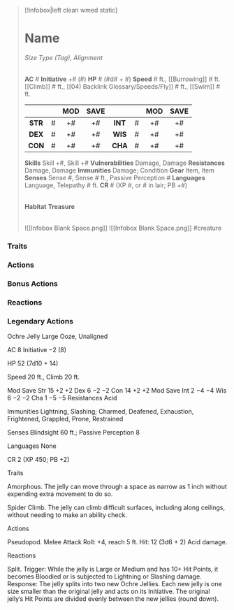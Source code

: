 > [!infobox|left clean wmed static]
> # Name
> *Size Type (Tag), Alignment*
> 
> | |
> | - |
> **AC** # **Initiative** +# (#)
> **HP** # (#d# + #)
> **Speed** # ft., [[Burrowing]] # ft. [[Climb]] # ft., [[04) Backlink Glossary/Speeds/Fly]] # ft., [[Swim]] # ft.
> 
> | | | MOD | SAVE | | | MOD | SAVE |
> | :-: | :-: | :-: | :-: | :-: | :-: | :-: | :-: |
> | **STR** | # | +# | +# | **INT** | # | +# | +# | 
> | **DEX** | # | +# | +# | **WIS** | # | +# | +# |
> | **CON** | # | +# | +# | **CHA** | # | +# | +# |
> **Skills** Skill +#, Skill +#
> **Vulnerabilities** Damage, Damage
> **Resistances** Damage, Damage
> **Immunities** Damage; Condition
> **Gear** Item, Item
> **Senses** Sense #, Sense # ft., Passive Perception #
> **Languages** Language, Telepathy # ft.
> **CR** # (XP #, or # in lair; PB +#)
>
> | |
> | - |
> **Habitat**
> **Treasure**
> 
> | |
> | - |
> ![[Infobox Blank Space.png]]
> ![[Infobox Blank Space.png]]
> #creature 


### Traits
### Actions
### Bonus Actions
### Reactions
### Legendary Actions
Ochre Jelly
Large Ooze, Unaligned

AC 8 Initiative −2 (8)

HP 52 (7d10 + 14)

Speed 20 ft., Climb 20 ft.

Mod	Save
Str	15	+2	+2
Dex	6	−2	−2
Con	14	+2	+2
Mod	Save
Int	2	−4	−4
Wis	6	−2	−2
Cha	1	−5	−5
Resistances Acid

Immunities Lightning, Slashing; Charmed, Deafened, Exhaustion, Frightened, Grappled, Prone, Restrained

Senses Blindsight 60 ft.; Passive Perception 8

Languages None

CR 2 (XP 450; PB +2)

Traits

Amorphous. The jelly can move through a space as narrow as 1 inch without expending extra movement to do so.

Spider Climb. The jelly can climb difficult surfaces, including along ceilings, without needing to make an ability check.

Actions

Pseudopod. Melee Attack Roll: +4, reach 5 ft. Hit: 12 (3d6 + 2) Acid damage.

Reactions

Split. Trigger: While the jelly is Large or Medium and has 10+ Hit Points, it becomes Bloodied or is subjected to Lightning or Slashing damage. Response: The jelly splits into two new Ochre Jellies. Each new jelly is one size smaller than the original jelly and acts on its Initiative. The original jelly’s Hit Points are divided evenly between the new jellies (round down).